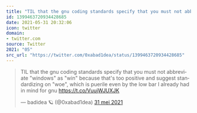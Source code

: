 ```yaml
---
title: "TIL that the gnu coding standards specify that you must not abbreviate \"windows\" as \"win\" becaus..."
id: 1399463720934428685
date: 2021-05-31 20:32:06
icon: twitter
domain:
- twitter.com
source: Twitter
2021: "05"
src_url: "https://twitter.com/0xabad1dea/status/1399463720934428685"
---
```

<blockquote class="twitter-tweet" data-lang="nl" data-dnt="true"><p lang="en" dir="ltr">TIL that the gnu coding standards specify that you must not abbreviate &quot;windows&quot; as &quot;win&quot; because that&#39;s too positive and suggest standardizing on &quot;woe&quot;, which is puerile even by the low bar I already had in mind for gnu <a href="https://t.co/VuujWJUXJK">https://t.co/VuujWJUXJK</a></p>&mdash; badidea 🪐 (@0xabad1dea) <a href="https://twitter.com/0xabad1dea/status/1399463720934428685?ref_src=twsrc%5Etfw">31 mei 2021</a></blockquote>
<script async src="https://platform.twitter.com/widgets.js" charset="utf-8"></script>

